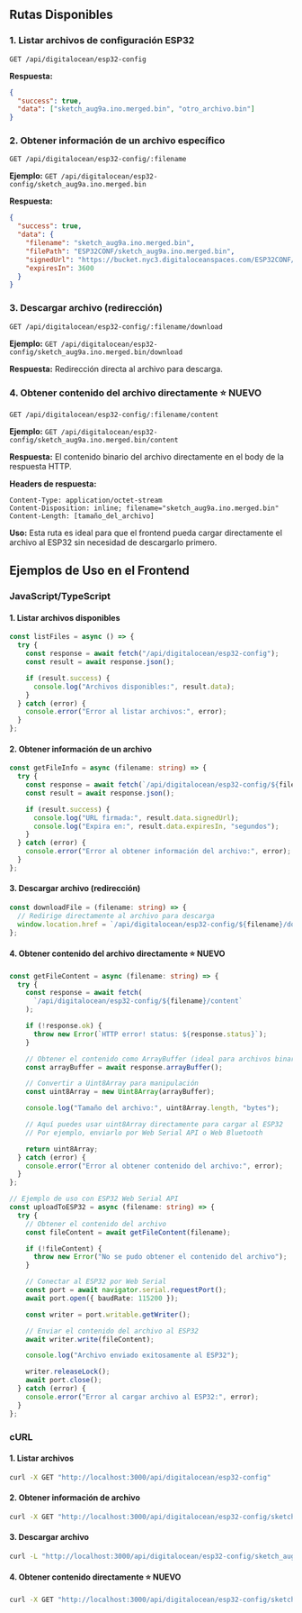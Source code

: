 ## Rutas Disponibles

### 1. Listar archivos de configuración ESP32

```
GET /api/digitalocean/esp32-config
```

**Respuesta:**

```json
{
  "success": true,
  "data": ["sketch_aug9a.ino.merged.bin", "otro_archivo.bin"]
}
```

### 2. Obtener información de un archivo específico

```
GET /api/digitalocean/esp32-config/:filename
```

**Ejemplo:** `GET /api/digitalocean/esp32-config/sketch_aug9a.ino.merged.bin`

**Respuesta:**

```json
{
  "success": true,
  "data": {
    "filename": "sketch_aug9a.ino.merged.bin",
    "filePath": "ESP32CONF/sketch_aug9a.ino.merged.bin",
    "signedUrl": "https://bucket.nyc3.digitaloceanspaces.com/ESP32CONF/sketch_aug9a.ino.merged.bin?X-Amz-Algorithm=...",
    "expiresIn": 3600
  }
}
```

### 3. Descargar archivo (redirección)

```
GET /api/digitalocean/esp32-config/:filename/download
```

**Ejemplo:** `GET /api/digitalocean/esp32-config/sketch_aug9a.ino.merged.bin/download`

**Respuesta:** Redirección directa al archivo para descarga.

### 4. Obtener contenido del archivo directamente ⭐ NUEVO

```
GET /api/digitalocean/esp32-config/:filename/content
```

**Ejemplo:** `GET /api/digitalocean/esp32-config/sketch_aug9a.ino.merged.bin/content`

**Respuesta:** El contenido binario del archivo directamente en el body de la respuesta HTTP.

**Headers de respuesta:**

```
Content-Type: application/octet-stream
Content-Disposition: inline; filename="sketch_aug9a.ino.merged.bin"
Content-Length: [tamaño_del_archivo]
```

**Uso:** Esta ruta es ideal para que el frontend pueda cargar directamente el archivo al ESP32 sin necesidad de descargarlo primero.

## Ejemplos de Uso en el Frontend

### JavaScript/TypeScript

#### 1. Listar archivos disponibles

```typescript
const listFiles = async () => {
  try {
    const response = await fetch("/api/digitalocean/esp32-config");
    const result = await response.json();

    if (result.success) {
      console.log("Archivos disponibles:", result.data);
    }
  } catch (error) {
    console.error("Error al listar archivos:", error);
  }
};
```

#### 2. Obtener información de un archivo

```typescript
const getFileInfo = async (filename: string) => {
  try {
    const response = await fetch(`/api/digitalocean/esp32-config/${filename}`);
    const result = await response.json();

    if (result.success) {
      console.log("URL firmada:", result.data.signedUrl);
      console.log("Expira en:", result.data.expiresIn, "segundos");
    }
  } catch (error) {
    console.error("Error al obtener información del archivo:", error);
  }
};
```

#### 3. Descargar archivo (redirección)

```typescript
const downloadFile = (filename: string) => {
  // Redirige directamente al archivo para descarga
  window.location.href = `/api/digitalocean/esp32-config/${filename}/download`;
};
```

#### 4. Obtener contenido del archivo directamente ⭐ NUEVO

```typescript
const getFileContent = async (filename: string) => {
  try {
    const response = await fetch(
      `/api/digitalocean/esp32-config/${filename}/content`
    );

    if (!response.ok) {
      throw new Error(`HTTP error! status: ${response.status}`);
    }

    // Obtener el contenido como ArrayBuffer (ideal para archivos binarios)
    const arrayBuffer = await response.arrayBuffer();

    // Convertir a Uint8Array para manipulación
    const uint8Array = new Uint8Array(arrayBuffer);

    console.log("Tamaño del archivo:", uint8Array.length, "bytes");

    // Aquí puedes usar uint8Array directamente para cargar al ESP32
    // Por ejemplo, enviarlo por Web Serial API o Web Bluetooth

    return uint8Array;
  } catch (error) {
    console.error("Error al obtener contenido del archivo:", error);
  }
};

// Ejemplo de uso con ESP32 Web Serial API
const uploadToESP32 = async (filename: string) => {
  try {
    // Obtener el contenido del archivo
    const fileContent = await getFileContent(filename);

    if (!fileContent) {
      throw new Error("No se pudo obtener el contenido del archivo");
    }

    // Conectar al ESP32 por Web Serial
    const port = await navigator.serial.requestPort();
    await port.open({ baudRate: 115200 });

    const writer = port.writable.getWriter();

    // Enviar el contenido del archivo al ESP32
    await writer.write(fileContent);

    console.log("Archivo enviado exitosamente al ESP32");

    writer.releaseLock();
    await port.close();
  } catch (error) {
    console.error("Error al cargar archivo al ESP32:", error);
  }
};
```

### cURL

#### 1. Listar archivos

```bash
curl -X GET "http://localhost:3000/api/digitalocean/esp32-config"
```

#### 2. Obtener información de archivo

```bash
curl -X GET "http://localhost:3000/api/digitalocean/esp32-config/sketch_aug9a.ino.merged.bin"
```

#### 3. Descargar archivo

```bash
curl -L "http://localhost:3000/api/digitalocean/esp32-config/sketch_aug9a.ino.merged.bin/download" -o archivo_descargado.bin
```

#### 4. Obtener contenido directamente ⭐ NUEVO

```bash
curl -X GET "http://localhost:3000/api/digitalocean/esp32-config/sketch_aug9a.ino.merged.bin/content" -o archivo_contenido.bin
```
